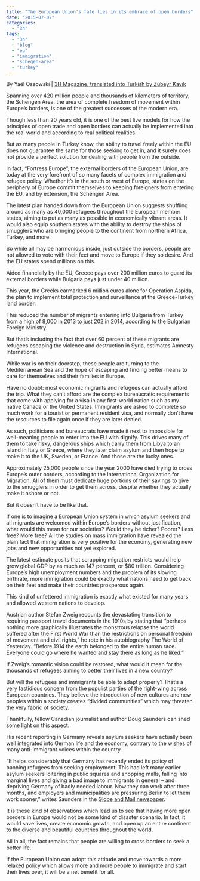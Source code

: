 ```yaml
---
title: "The European Union’s fate lies in its embrace of open borders"
date: "2015-07-07"
categories: 
  - "3h"
tags: 
  - "3h"
  - "blog"
  - "eu"
  - "immigration"
  - "schegen-area"
  - "turkey"
---
```


By Yaël Ossowski | [3H Magazine, translated into Turkish by Zübeyr Kavık  
](http://www.3hhareketi.org/blog/The-European-Unions-fate-lies-in-its-embrace-of-open-borders-233/)

Spanning over 420 million people and thousands of kilometers of territory, the Schengen Area, the area of complete freedom of movement within Europe’s borders, is one of the greatest successes of the modern era.

Though less than 20 years old, it is one of the best live models for how the principles of open trade and open borders can actually be implemented into the real world and according to real political realities.

But as many people in Turkey know, the ability to travel freely within the EU does not guarantee the same for those seeking to get in, and it surely does not provide a perfect solution for dealing with people from the outside.

In fact, “Fortress Europe”, the external borders of the European Union, are today at the very forefront of so many facets of complex immigration and refugee policy. Whether it’s in the south or west of Europe, states on the periphery of Europe commit themselves to keeping foreigners from entering the EU, and by extension, the Schengen Area.

The latest plan handed down from the European Union suggests shuffling around as many as 40,000 refugees throughout the European member states, aiming to put as many as possible in economically vibrant areas. It would also equip southern states with the ability to destroy the ships of smugglers who are bringing people to the continent from northern Africa, Turkey, and more.

So while all may be harmonious inside, just outside the borders, people are not allowed to vote with their feet and move to Europe if they so desire. And the EU states spend millions on this.

Aided financially by the EU, Greece pays over 200 million euros to guard its external borders while Bulgaria pays just under 40 million.

This year, the Greeks earmarked 6 million euros alone for Operation Aspida, the plan to implement total protection and surveillance at the Greece-Turkey land border.

This reduced the number of migrants entering into Bulgaria from Turkey from a high of 8,000 in 2013 to just 202 in 2014, according to the Bulgarian Foreign Ministry.

But that’s including the fact that over 60 percent of these migrants are refugees escaping the violence and destruction in Syria, estimates Amnesty International.

While war is on their doorstep, these people are turning to the Mediterranean Sea and the hope of escaping and finding better means to care for themselves and their families in Europe.

Have no doubt: most economic migrants and refugees can actually afford the trip. What they can’t afford are the complex bureaucratic requirements that come with applying for a visa in any first-world nation such as my native Canada or the United States. Immigrants are asked to complete so much work for a tourist or permanent resident visa, and normally don’t have the resources to file again once if they are later denied.

As such, politicians and bureaucrats have made it next to impossible for well-meaning people to enter into the EU with dignify. This drives many of them to take risky, dangerous ships which carry them from Libya to an island in Italy or Greece, where they later claim asylum and then hope to make it to the UK, Sweden, or France. And those are the lucky ones.

Approximately 25,000 people since the year 2000 have died trying to cross Europe’s outer borders, according to the International Organization for Migration. All of them must dedicate huge portions of their savings to give to the smugglers in order to get them across, despite whether they actually make it ashore or not.

But it doesn’t have to be like that.

If one is to imagine a European Union system in which asylum seekers and all migrants are welcomed within Europe’s borders without justification, what would this mean for our societies? Would they be richer? Poorer? Less free? More free? All the studies on mass immigration have revealed the plain fact that immigration is very positive for the economy, generating new jobs and new opportunities not yet explored.

The latest estimate posits that scrapping migration restricts would help grow global GDP by as much as 147 percent, or $80 trillion. Considering Europe’s high unemployment numbers and the problem of its slowing birthrate, more immigration could be exactly what nations need to get back on their feet and make their countries prosperous again.

This kind of unfettered immigration is exactly what existed for many years and allowed western nations to develop.

Austrian author Stefan Zweig recounts the devastating transition to requiring passport travel documents in the 1910s by stating that “perhaps nothing more graphically illustrates the monstrous relapse the world suffered after the First World War than the restrictions on personal freedom of movement and civil rights,” he rote in his autobiography The World of Yesterday. “Before 1914 the earth belonged to the entire human race. Everyone could go where he wanted and stay there as long as he liked.”

If Zweig’s romantic vision could be restored, what would it mean for the thousands of refugees aiming to better their lives in a new country?

But will the refugees and immigrants be able to adapt properly? That’s a very fastidious concern from the populist parties of the right-wing across European countries. They believe the introduction of new cultures and new peoples within a society creates “divided communities” which may threaten the very fabric of society.

Thankfully, fellow Canadian journalist and author Doug Saunders can shed some light on this aspect.

His recent reporting in Germany reveals asylum seekers have actually been well integrated into German life and the economy, contrary to the wishes of many anti-immigrant voices within the country.

“It helps considerably that Germany has recently ended its policy of banning refugees from seeking employment: This had left many earlier asylum seekers loitering in public squares and shopping malls, falling into marginal lives and giving a bad image to immigrants in general – and depriving Germany of badly needed labour. Now they can work after three months, and employers and municipalities are pressuring Berlin to let them work sooner,” writes Saunders in the [Globe and Mail newspaper](http://www.theglobeandmail.com/globe-debate/germany-where-the-refugee-flood-is-a-solution-not-a-problem/article24565583/).

It is these kind of observations which lead us to see that having more open borders in Europe would not be some kind of disaster scenario. In fact, it would save lives, create economic growth, and open up an entire continent to the diverse and beautiful countries throughout the world.

All in all, the fact remains that people are willing to cross borders to seek a better life.

If the European Union can adopt this attitude and move towards a more relaxed policy which allows more and more people to immigrate and start their lives over, it will be a net benefit for all.
